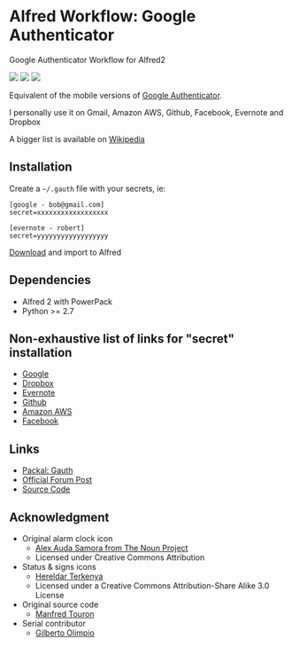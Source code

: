 Alfred Workflow: Google Authenticator
=====================================

Google Authenticator Workflow for Alfred2

<img src="https://raw.github.com/moul/alfred-workflow-gauth/master/screenshots/1.png" />
<img src="https://raw.github.com/moul/alfred-workflow-gauth/master/screenshots/2.png" />
<img src="https://raw.github.com/moul/alfred-workflow-gauth/master/screenshots/3.png" />

Equivalent of the mobile versions of [Google Authenticator](https://itunes.apple.com/en/app/google-authenticator/id388497605?mt=8).
 
I personally use it on Gmail, Amazon AWS, Github, Facebook, Evernote and Dropbox
 
A bigger list is available on [Wikipedia](http://en.wikipedia.org/wiki/Two-step_verification)

Installation
------------

Create a `~/.gauth` file with your secrets, ie:

```
[google - bob@gmail.com]
secret=xxxxxxxxxxxxxxxxxx

[evernote - robert]
secret=yyyyyyyyyyyyyyyyyy
```

[Download](https://github.com/moul/alfred-workflow-gauth/raw/master/Google%20Authenticator.alfredworkflow) and import to Alfred

Dependencies
------------

- Alfred 2 with PowerPack
- Python >= 2.7

Non-exhaustive list of links for "secret" installation
------------------------------------------------------

- [Google](http://www.google.com/landing/2step/)
- [Dropbox](https://www.dropbox.com/help/363/en)
- [Evernote](http://blog.evernote.com/blog/2013/05/30/evernotes-three-new-security-features/)
- [Github](https://github.com/blog/1614-two-factor-authentication)
- [Amazon AWS](http://aws.amazon.com/iam/details/mfa/)
- [Facebook](https://www.facebook.com/settings?tab=security)

Links
-----

- [Packal: Gauth](http://www.packal.org/workflow/gauth)
- [Official Forum Post](http://www.alfredforum.com/topic/4062-gauth-google-authenticator-time-based-two-factor-authentication/)
- [Source Code](https://github.com/moul/alfred-workflow-gauth/)

Acknowledgment
--------------

- Original alarm clock icon
  - [Alex Auda Samora from The Noun Project](http://thenounproject.com/razerk/) 
  - Licensed under Creative Commons Attribution
- Status & signs icons
  - [Hereldar Terkenya](http://hereldar.deviantart.com/)
  - Licensed under a Creative Commons Attribution-Share Alike 3.0 License
- Original source code
  - [Manfred Touron](https://github.com/moul)
- Serial contributor
  - [Gilberto Olimpio](https://github.com/golimpio)
